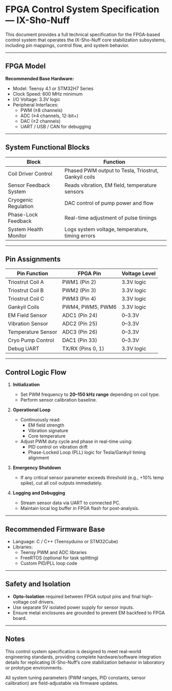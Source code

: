 # FPGA Control System Specification — IX-Sho-Nuff

This document provides a full technical specification for the FPGA-based control system that operates the IX-Sho-Nuff core stabilization subsystems, including pin mappings, control flow, and system behavior.

---

## FPGA Model

**Recommended Base Hardware:**

- Model: Teensy 4.1 or STM32H7 Series
- Clock Speed: 600 MHz minimum
- I/O Voltage: 3.3V logic
- Peripheral Interfaces:
  - PWM (≥8 channels)
  - ADC (≥4 channels, 12-bit+)
  - DAC (≥2 channels)
  - UART / USB / CAN for debugging

---

## System Functional Blocks

| Block                    | Function                                             |
|------------------------|------------------------------------------------------|
| Coil Driver Control     | Phased PWM output to Tesla, Triostrut, Gankyil coils |
| Sensor Feedback System  | Reads vibration, EM field, temperature sensors       |
| Cryogenic Regulation    | DAC control of pump power and flow                   |
| Phase-Lock Feedback     | Real-time adjustment of pulse timings                |
| System Health Monitor   | Logs system voltage, temperature, timing errors      |

---

## Pin Assignments

| Pin Function         | FPGA Pin              | Voltage Level |
|---------------------|----------------------|---------------|
| Triostrut Coil A    | PWM1 (Pin 2)          | 3.3V logic    |
| Triostrut Coil B    | PWM2 (Pin 3)          | 3.3V logic    |
| Triostrut Coil C    | PWM3 (Pin 4)          | 3.3V logic    |
| Gankyil Coils       | PWM4, PWM5, PWM6      | 3.3V logic    |
| EM Field Sensor     | ADC1 (Pin 24)         | 0–3.3V        |
| Vibration Sensor    | ADC2 (Pin 25)         | 0–3.3V        |
| Temperature Sensor  | ADC3 (Pin 26)         | 0–3.3V        |
| Cryo Pump Control   | DAC1 (Pin 33)         | 0–3.3V        |
| Debug UART          | TX/RX (Pins 0, 1)     | 3.3V logic    |

---

## Control Logic Flow

1. **Initialization**
    - Set PWM frequency to **20–150 kHz range** depending on coil type.
    - Perform sensor calibration baseline.

2. **Operational Loop**
    - Continuously read:
      - EM field strength
      - Vibration signature
      - Core temperature
    - Adjust PWM duty cycle and phase in real-time using:
      - PID control on vibration drift
      - Phase-Locked Loop (PLL) logic for Tesla/Gankyil timing alignment

3. **Emergency Shutdown**
    - If any critical sensor parameter exceeds threshold (e.g., +10% temp spike), cut all coil outputs immediately.

4. **Logging and Debugging**
    - Stream sensor data via UART to connected PC.
    - Maintain local log buffer in FPGA flash for post-analysis.

---

## Recommended Firmware Base

- Language: C / C++ (Teensyduino or STM32Cube)
- Libraries:
  - Teensy PWM and ADC libraries
  - FreeRTOS (optional for task splitting)
  - Custom PID/PLL loop code

---

## Safety and Isolation

- **Opto-Isolation** required between FPGA output pins and final high-voltage coil drivers.
- Use separate 5V isolated power supply for sensor inputs.
- Ensure metal enclosures are grounded to prevent EM backfeed to FPGA board.

---

## Notes

This control system specification is designed to meet real-world engineering standards, providing complete hardware/software integration details for replicating IX-Sho-Nuff’s core stabilization behavior in laboratory or prototype environments.

All system tuning parameters (PWM ranges, PID constants, sensor calibration) are field-adjustable via firmware updates.

